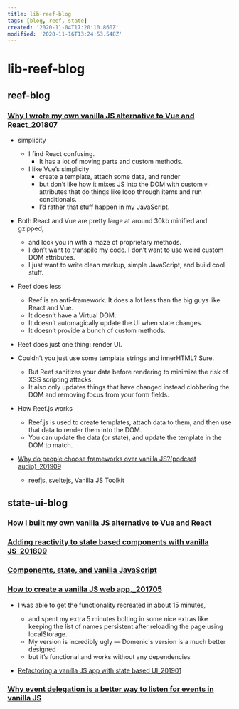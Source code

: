 ```yaml
---
title: lib-reef-blog
tags: [blog, reef, state]
created: '2020-11-04T17:20:10.860Z'
modified: '2020-11-16T13:24:53.548Z'
---
```


# lib-reef-blog

## reef-blog

### [Why I wrote my own vanilla JS alternative to Vue and React_201807](https://gomakethings.com/why-i-wrote-my-own-vanilla-js-alternative-to-vue-and-react/)
- simplicity
  - I find React confusing. 
    - It has a lot of moving parts and custom methods.
  - I like Vue’s simplicity
    - create a template, attach some data, and render
    - but don’t like how it mixes JS into the DOM with custom `v-` attributes that do things like loop through items and run conditionals. 
    - I’d rather that stuff happen in my JavaScript.
- Both React and Vue are pretty large at around 30kb minified and gzipped, 
  - and lock you in with a maze of proprietary methods.
  - I don’t want to transpile my code. I don’t want to use weird custom DOM attributes.
  - I just want to write clean markup, simple JavaScript, and build cool stuff.
- Reef does less
  - Reef is an anti-framework. It does a lot less than the big guys like React and Vue.
  - It doesn’t have a Virtual DOM.
  - It doesn’t automagically update the UI when state changes.
  - It doesn’t provide a bunch of custom methods.
- Reef does just one thing: render UI.
- Couldn’t you just use some template strings and innerHTML? Sure. 
  - But Reef sanitizes your data before rendering to minimize the risk of XSS scripting attacks. 
  - It also only updates things that have changed instead clobbering the DOM and removing focus from your form fields.
- How Reef.js works
  - Reef.js is used to create templates, attach data to them, and then use that data to render them into the DOM. 
  - You can update the data (or state), and update the template in the DOM to match.





- [Why do people choose frameworks over vanilla JS?(podcast audio)_201909](https://vanillajspodcast.com/why-do-people-choose-frameworks-over-vanilla-js/)
  - reefjs, sveltejs, Vanilla JS Toolkit

## state-ui-blog

### [How I built my own vanilla JS alternative to Vue and React](https://gomakethings.com/how-i-built-my-own-vanilla-js-alternative-to-vue-and-react/)

### [Adding reactivity to state based components with vanilla JS_201809](https://gomakethings.com/adding-reactivity-to-state-based-components-with-vanilla-js/)

### [Components, state, and vanilla JavaScript](https://gomakethings.com/components-state-and-vanilla-javascript/)

### [How to create a vanilla JS web app._201705](https://gomakethings.com/who-should-drive-a-vanilla-js-web-app/)

- I was able to get the functionality recreated in about 15 minutes, 
  - and spent my extra 5 minutes bolting in some nice extras like keeping the list of names persistent after reloading the page using localStorage. 
  - My version is incredibly ugly — Domenic's version is a much better designed 
  - but it’s functional and works without any dependencies

- [Refactoring a vanilla JS app with state based UI_201901](https://gomakethings.com/refactoring-a-vanilla-js-app-with-state-based-ui/)

### [Why event delegation is a better way to listen for events in vanilla JS](https://gomakethings.com/why-event-delegation-is-a-better-way-to-listen-for-events-in-vanilla-js/)
